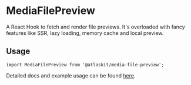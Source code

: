 # MediaFilePreview

A React Hook to fetch and render file previews. It's overloaded with fancy features like SSR, lazy loading, memory cache and local preview.

## Usage

`import MediaFilePreview from '@atlaskit/media-file-preview';`

Detailed docs and example usage can be found [here](https://atlaskit.atlassian.com/packages/media/media-file-preview).
